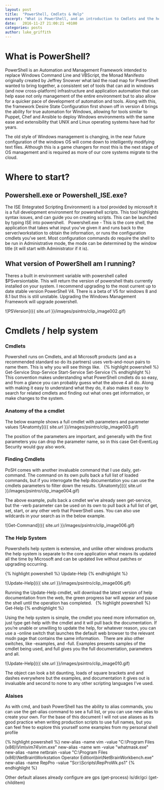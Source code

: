 ```yaml
---
layout: post
title:  "PowerShell, Cmdlets & Help"
excerpt: "What is PowerShell, and an introduction to Cmdlets and the help system."
date:   2016-11-27 21:00:21 +0100
categories: posts
author: luke_griffith
---
```


# What is PowerShell?

PowerShell is an Automation and Management Framework intended to replace Windows Command Line and VBScript, the Monad Manifesto originally created by Jeffrey Snowver what laid the road map for PowerShell wanted to bring together, a consistent set of tools that can aid in windows (and now cross-platform) infrastructure and application automation that can help ease not only management of the entire environment but to also allow for a quicker pace of development of automation and tools. Along with this, the framework Desire State Configuration first shown off in version 4 brings the ability for true automation for Windows, allowing for tools similar to Puppet, Chef and Ansible to deploy Windows environments with the same ease and extensibility that UNIX and Linux operating systems have had for years.

The old style of Windows management is changing, in the near future configuration of the windows OS will come down to intelligently modifying text files. Although this is a game changers for most this is the next stage of OS management and is required as more of our core systems migrate to the cloud. 

# Where to start? 

## Powershell.exe or Powershell_ISE.exe?
The ISE (Integrated Scripting Environment) is a tool provided by microsoft it is a full development environment for powershell scripts. This tool highlights syntax issues, and can guide you on creating scripts. This can be launched by typing ISE into powershell. 
 
Powershell.exe - This is the core shell, the application that takes what input you’ve given it and runs back to the server/workstation to obtain the information, or runs the configuration cmdlets you’ve sent. Most configuration commands do require the shell to be run in Administrative mode, the mode can be determined by the window title (it will start with Administrator if it is).


## What version of PowerShell am I running? 
Theres a built in environment variable with powershell called $PSversiontable. This will return the version of powershell thats currently installed on your system. I recommend upgrading to the most current up to date stable version PowerShell V4. There is a beta of V5 for windows 8 and 8.1 but this is still unstable. Upgrading the Windows Management Framework will upgrade powershell. 

![PSVersion]({{ site.url }}/images/psintro/clip_image002.gif)

# Cmdlets / help system

### Cmdlets

Powershell runs on Cmdlets, and all Microsoft products (and as a recommended standard so do its partners) uses verb-and-noun pairs to name them. This is why you will see things like.
 
{% highlight powershell %}
Get-Service
Stop-Service
Start-Service
Set-Service
{% endhighlight %}
 
This convention makes understanding what PowerShell cmdlets do so easy, and from a glance you can probably guess what the above 4 all do. Along with making it easy to understand what they do, it also makes it easy to search for related cmdlets and finding out what ones get information, or make changes to the system.
### Anatomy of the a cmdlet
The below example shows a full cmdlet with parameters and parameter values 
![Anatomty]({{ site.url }}/images/psintro/clip_image003.gif)

The position of the parameters are important, and generally with the first parameters you can drop the parameter name, so in this case Get-EventLog Security would guy also work.

### Finding Cmdlets
PoSH comes with another invaluable command that I use daily, get-command. The command on its own pulls back a full list of loaded commands, but if you interrogate the help documentation you can use the cmdlets parameters to filter down the results.
![Anatomty]({{ site.url }}/images/psintro/clip_image004.gif)

The above example, pulls back a cmdlet we’ve already seen get-service, but the -verb parameter can be used on its own to pull back a full list of get, set, start, or any other verb that PowerShell uses. You can also use wildcards in your search as in the below example.

![Get-Command]({{ site.url }}/images/psintro/clip_image006.gif)

### The Help System

Powershells help system is extensive, and unlike other windows products the help system is separate to the core application what means its updated all the time by Microsoft and can be updated live without patches or upgrading occurring.

{% highlight powershell %}
Update-Help
{% endhighlight %}

![Update-Help]({{ site.url }}/images/psintro/clip_image006.gif)

Running the Update-Help cmdlet, will download the latest version of help documentation from the web, the green progress bar will appear and pause the shell until the operation has completed. 
 
{% highlight powershell %}
Get-Help <Cmdlet>
{% endhighlight %}


Using the help system is simple, the cmdlet you need more information on, just type get-help with the cmdlet and it will pull back the documentation. If you’re unable or unwilling to update the help, for whatever reason, you can use a -online switch that launches the default web browser to the relevant msdn page that contains the same information.
 
There are also other switches, like -examples, and -full. Examples presents samples of the cmdlet being used, and full gives you the full documentation, parameters and all.

![Update-Help]({{ site.url }}/images/psintro/clip_image010.gif)

The object can look a bit daunting, loads of square brackets and and dashes everywhere but the examples, and documentation it gives out is invaluable and second to none to any other scripting languages I’ve used. 

### Alaises

As with cmd, and bash PowerShell has the ability to alias commands, you can use the get-alias command to see a full list, or you can use new-alias to create your own. For the base of this document I will not use aliases as its good practice when writing production scripts to use full names, but you can feel free to explore this yourself some examples from my personal shell profile

{% highlight powershell %}
new-alias -name vim -value "C:\Program Files (x86)\Vim\vim74\vim.exe"
new-alias -name wm -value "whatmask.exe"
new-alias -name netbrain -value "C:\Program Files (x86)\NetBrain\Workstation Operator Edition\bin\NetBrainWorkbench.exe"
new-alias -name RepPro -value "Scr:\Scripts\RepProWk.ps1"
{% endhighlight %}

Other default aliases already configure are gps (get-process) ls/dir/gci (get-childitem)

